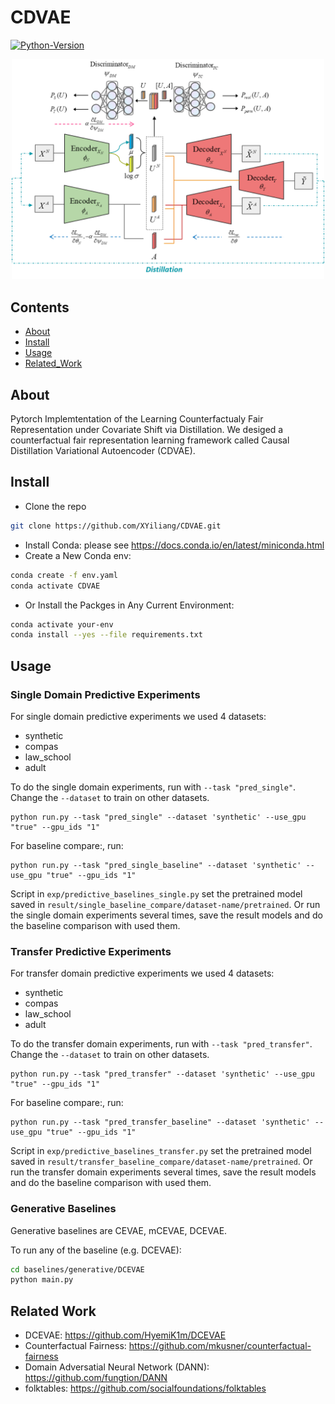 # CDVAE

[![Python-Version](https://img.shields.io/badge/Python-3.11-brightgreen)](https://github.com/XYiliang/CDVAE)

<p align="center">
    <img src="./CDVAE_framework.png" width="500px"></img>
</p>

## Contents

- [About](#about)
- [Install](#install)
- [Usage](#usage)
- [Related_Work](#related_work)

## About <a name = "about"></a>

Pytorch Implemtentation of the Learning Counterfactualy Fair Representation under Covariate Shift via Distillation. We desiged a counterfactual fair representation learning framework called Causal Distillation Variational Autoencoder (CDVAE).

## Install <a name = "install"></a>

- Clone the repo
``` sh
git clone https://github.com/XYiliang/CDVAE.git
```

- Install Conda: please see https://docs.conda.io/en/latest/miniconda.html
- Create a New Conda env:

``` sh
conda create -f env.yaml
conda activate CDVAE
```
- Or Install the Packges in Any Current Environment:

```sh
conda activate your-env
conda install --yes --file requirements.txt
```

## Usage <a name = "usage"></a>

### Single Domain Predictive Experiments

For single domain predictive experiments we used 4 datasets:
 - synthetic
 - compas
 - law_school
 - adult

To do the single domain experiments, run with ```--task "pred_single"```. Change the ```--dataset``` to train on other datasets.

```
python run.py --task "pred_single" --dataset 'synthetic' --use_gpu "true" --gpu_ids "1"
```

For baseline compare:, run:
```
python run.py --task "pred_single_baseline" --dataset 'synthetic' --use_gpu "true" --gpu_ids "1"
```
Script in ```exp/predictive_baselines_single.py``` set the pretrained model saved in ```result/single_baseline_compare/dataset-name/pretrained```. Or run the single domain experiments several times, save the result models and do the baseline comparison with used them.


### Transfer Predictive Experiments

For transfer domain predictive experiments we used 4 datasets:
 - synthetic
 - compas
 - law_school
 - adult

To do the transfer domain experiments, run with ```--task "pred_transfer"```. Change the ```--dataset``` to train on other datasets.

```
python run.py --task "pred_transfer" --dataset 'synthetic' --use_gpu "true" --gpu_ids "1"
```

For baseline compare:, run:
```
python run.py --task "pred_transfer_baseline" --dataset 'synthetic' --use_gpu "true" --gpu_ids "1"
```
Script in ```exp/predictive_baselines_transfer.py``` set the pretrained model saved in ```result/transfer_baseline_compare/dataset-name/pretrained```. Or run the transfer domain experiments several times, save the result models and do the baseline comparison with used them.

### Generative Baselines

Generative baselines are CEVAE, mCEVAE, DCEVAE.

To run any of the baseline (e.g. DCEVAE):

```bash
cd baselines/generative/DCEVAE
python main.py
```

## Related Work <a name = "related_work"></a>

- DCEVAE: https://github.com/HyemiK1m/DCEVAE
- Counterfactual Fairness: https://github.com/mkusner/counterfactual-fairness
- Domain Adversatial Neural Network (DANN): https://github.com/fungtion/DANN
- folktables: https://github.com/socialfoundations/folktables

